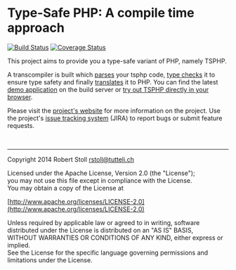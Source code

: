 # Type-Safe PHP: A compile time approach

[![Build Status](https://travis-ci.org/robstoll/tsphp.svg?branch=master)](https://travis-ci.org/robstoll/tsphp)
[![Coverage Status](https://coveralls.io/repos/github/robstoll/tsphp/badge.svg?branch=master)](https://coveralls.io/github/robstoll/tsphp?branch=master)

This project aims to provide you a type-safe variant of PHP, namely TSPHP.

A transcompiler is built which [parses](https://github.com/tsphp/tsphp-parser "Parser component") your tsphp code, [type checks](https://github.com/tsphp/tsphp-typechecker "type checker component") it to ensure type safety and finally [translates](https://github.com/tsphp/tsphp-translators-php54 "translator component") it to PHP.
You can find the latest [demo application](http://tsphp.ch/jenkins/job/TSPHP_dev/lastSuccessfulBuild/) on the build server or [try out TSPHP directly in your browser](http://tsphp.ch/demo).

Please visit the [project's website](http://tsphp.ch/) for more information on the project.
Use the project's [issue tracking system](http://tsphp.ch/jira) (JIRA) to report bugs or submit feature requests.

<br/>

---

Copyright 2014 Robert Stoll <rstoll@tutteli.ch>

Licensed under the Apache License, Version 2.0 (the "License");  
you may not use this file except in compliance with the License.  
You may obtain a copy of the License at  

[http://www.apache.org/licenses/LICENSE-2.0](http://www.apache.org/licenses/LICENSE-2.0)

Unless required by applicable law or agreed to in writing, software  
distributed under the License is distributed on an "AS IS" BASIS,  
WITHOUT WARRANTIES OR CONDITIONS OF ANY KIND, either express or implied.  
See the License for the specific language governing permissions and  
limitations under the License.